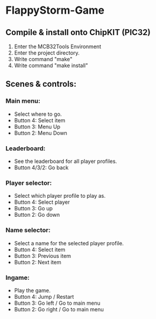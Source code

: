 # FlappyStorm-Game

## Compile & install onto ChipKIT (PIC32)
1. Enter the MCB32Tools Environment
2. Enter the project directory.
3. Write command "make"
4. Write command "make install"

## Scenes & controls:

### Main menu:
* Select where to go.
* Button 4: Select item
* Button 3: Menu Up
* Button 2: Menu Down

### Leaderboard:
* See the leaderboard for all player profiles.
* Button 4/3/2: Go back

### Player selector:
* Select which player profile to play as.
* Button 4: Select player
* Button 3: Go up
* Button 2: Go down

### Name selector:
* Select a name for the selected player profile.
* Button 4: Select item
* Button 3: Previous item
* Button 2: Next item

### Ingame:
* Play the game.
* Button 4: Jump / Restart
* Button 3: Go left / Go to main menu
* Button 2: Go right / Go to main menu